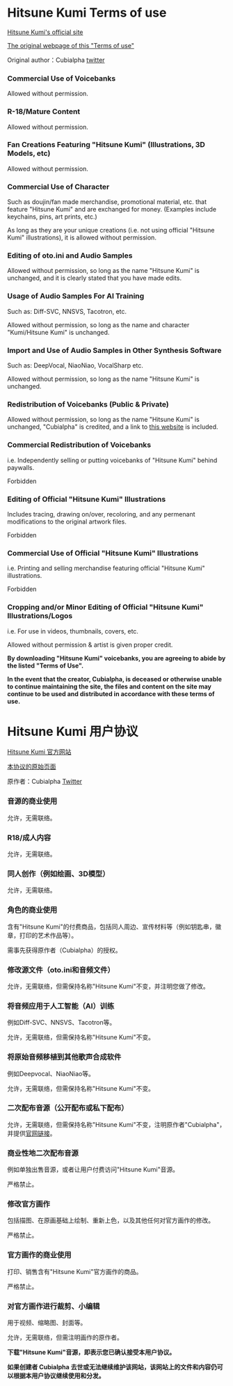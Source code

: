 # Hitsune Kumi Terms of use

[Hitsune Kumi's official site](https://cubialpha.wixsite.com/kumivoice)

[The original webpage of this "Terms of use"](https://cubialpha.wixsite.com/kumivoice/character)

Original author：Cubialpha [twitter](https://twitter.com/_cubialpha)

### Commercial Use of Voicebanks
Allowed without permission.

### R-18/Mature Content
Allowed without permission.

### Fan Creations Featuring "Hitsune Kumi" (Illustrations, 3D Models, etc)
Allowed without permission.

### Commercial Use of Character
Such as doujin/fan made merchandise, promotional material, etc. that feature "Hitsune Kumi" and are exchanged for money. (Examples include keychains, pins, art prints, etc.)

As long as they are your unique creations (i.e. not using official "Hitsune Kumi" illustrations), it is allowed without permission.

### Editing of oto.ini and Audio Samples
Allowed without permission, so long as the name "Hitsune Kumi" is unchanged, and it is clearly stated that you have made edits.

### Usage of Audio Samples For AI Training
Such as: Diff-SVC, NNSVS, Tacotron, etc.

Allowed without permission, so long as the name and character "Kumi/Hitsune Kumi" is unchanged.

### Import and Use of Audio Samples in Other Synthesis Software
Such as: DeepVocal, NiaoNiao, VocalSharp etc.

Allowed without permission, so long as the name "Hitsune Kumi" is unchanged.

### Redistribution of Voicebanks (Public & Private)
Allowed without permission, so long as the name "Hitsune Kumi" is unchanged, "Cubialpha" is credited, and a link to [this website](https://cubialpha.wixsite.com/kumivoice/character) is included.

### Commercial Redistribution of Voicebanks
i.e. Independently selling or putting voicebanks of "Hitsune Kumi" behind paywalls.

Forbidden

### Editing of Official "Hitsune Kumi" Illustrations
Includes tracing, drawing on/over, recoloring, and any permenant modifications to the original artwork files.

Forbidden

### Commercial Use of Official "Hitsune Kumi" Illustrations
i.e. Printing and selling merchandise featuring official "Hitsune Kumi" illustrations.

Forbidden

### Cropping and/or Minor Editing of Official "Hitsune Kumi" Illustrations/Logos
i.e. For use in videos, thumbnails, covers, etc.

Allowed without permission & artist is given proper credit.

**By downloading "Hitsune Kumi" voicebanks, you are agreeing to abide by the listed "Terms of Use".**

**In the event that the creator, Cubialpha, is deceased or otherwise unable to continue maintaining the site, the files and content on the site may continue to be used and distributed in accordance with these terms of use.**

# Hitsune Kumi 用户协议

[Hitsune Kumi 官方网站](https://cubialpha.wixsite.com/kumivoice)

[本协议的原始页面](https://cubialpha.wixsite.com/kumivoice/character)

原作者：Cubialpha [Twitter](https://twitter.com/_cubialpha)

### 音源的商业使用
允许，无需联络。

### R18/成人内容
允许，无需联络。

### 同人创作（例如绘画、3D模型）
允许，无需联络。

### 角色的商业使用
含有"Hitsune Kumi"的付费商品，包括同人周边、宣传材料等（例如钥匙串，徽章，打印的艺术作品等）。

需事先获得原作者（Cubialpha）的授权。

### 修改源文件（oto.ini和音频文件）
允许，无需联络，但需保持名称"Hitsune Kumi"不变，并注明您做了修改。

### 将音频应用于人工智能（AI）训练
例如Diff-SVC、NNSVS、Tacotron等。

允许，无需联络，但需保持名称"Hitsune Kumi"不变。

### 将原始音频移植到其他歌声合成软件
例如Deepvocal、NiaoNiao等。

允许，无需联络，但需保持名称"Hitsune Kumi"不变。

### 二次配布音源（公开配布或私下配布）
允许，无需联络，但需保持名称"Hitsune Kumi"不变，注明原作者"Cubialpha"，并提供[官网链接](https://cubialpha.wixsite.com/kumivoice)。

### 商业性地二次配布音源
例如单独出售音源，或者让用户付费访问"Hitsune Kumi"音源。

严格禁止。

### 修改官方画作
包括描图、在原画基础上绘制、重新上色，以及其他任何对官方画作的修改。

严格禁止。

### 官方画作的商业使用
打印、销售含有"Hitsune Kumi"官方画作的商品。

严格禁止。

### 对官方画作进行裁剪、小编辑
用于视频、缩略图、封面等。

允许，无需联络，但需注明画作的原作者。

**下载"Hitsune Kumi"音源，即表示您已确认接受本用户协议。**

**如果创建者 Cubialpha 去世或无法继续维护该网站，该网站上的文件和内容仍可以根据本用户协议继续使用和分发。**